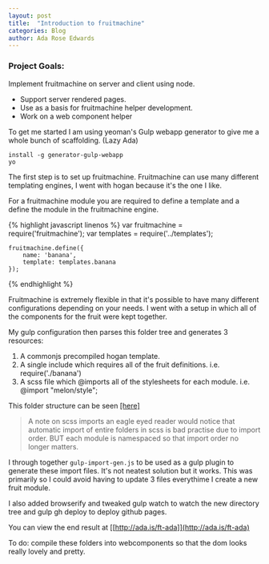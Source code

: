 ```yaml
---
layout: post
title:  "Introduction to fruitmachine"
categories: Blog
author: Ada Rose Edwards
---
```


### Project Goals:

Implement fruitmachine on server and client using node.

 * Support server rendered pages.
 * Use as a basis for fruitmachine helper development.
 * Work on a web component helper

To get me started I am using yeoman's Gulp webapp generator to give me a whole bunch of scaffolding. (Lazy Ada)

    install -g generator-gulp-webapp
    yo

The first step is to set up fruitmachine. Fruitmachine can use many different templating engines, I went with hogan because it's the one I like. 

For a fruitmachine module you are required to define a template and a define the module in the fruitmachine engine.

{% highlight javascript linenos %}
    var fruitmachine = require('fruitmachine');
    var templates = require('../templates');

    fruitmachine.define({
	    name: 'banana',
	    template: templates.banana
    });
{% endhighlight %}

Fruitmachine is extremely flexible in that it's possible to have many different configurations depending on your needs. I went with a setup in which all of the components for the fruit were kept together.

My gulp configuration then parses this folder tree and generates 3 resources:

1. A commonjs precompiled hogan template. 
1. A single include which requires all of the fruit definitions. i.e. require('./banana')
1. A scss file which @imports all of the stylesheets for each module. i.e. @import "melon/style";

This folder structure can be seen [[here]](https://github.com/AdaRoseEdwards/ft-ada/tree/master/app/fruit/melon)

> A note on scss imports an eagle eyed reader would notice that automatic import of entire folders in scss is bad practise due to import order. BUT each module is namespaced so that import order no longer matters. 

I through together `gulp-import-gen.js` to be used as a gulp plugin to generate these import files. It's not neatest solution but it works. This was primarily so I could avoid having to update 3 files everythime I create a new fruit module.

I also added browserify and tweaked gulp watch to watch the new directory tree and gulp gh deploy to deploy github pages.

You can view the end result at [[http://ada.is/ft-ada]](http://ada.is/ft-ada)

To do: compile these folders into webcomponents so that the dom looks really lovely and pretty.
